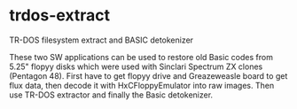 # trdos-extract
TR-DOS filesystem extract and BASIC detokenizer

These two SW applications can be used to restore old Basic codes from 5.25" flopyy disks which were used with Sinclari Spectrum ZX clones (Pentagon 48).
First have to get flopyy drive and Greazeweasle board to get flux data, then decode it with HxCFloppyEmulator into raw images.
Then use TR-DOS extractor and finally the Basic detokenizer.
